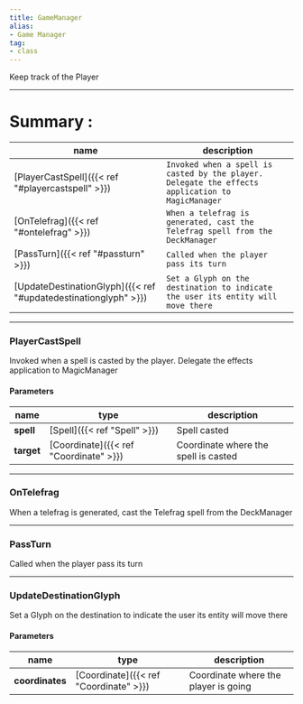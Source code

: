 ```yaml
---
title: GameManager
alias: 
- Game Manager
tag: 
- class
---
```

Keep track of the Player

---
# Summary :
name|description
----|----
[PlayerCastSpell]({{< ref "#playercastspell" >}}) | `Invoked when a spell is casted by the player. Delegate the effects application to MagicManager`
[OnTelefrag]({{< ref "#ontelefrag" >}}) | `When a telefrag is generated, cast the Telefrag spell from the DeckManager`
[PassTurn]({{< ref "#passturn" >}}) | `Called when the player pass its turn`
[UpdateDestinationGlyph]({{< ref "#updatedestinationglyph" >}}) | `Set a Glyph on the destination to indicate the user its entity will move there`

---
### PlayerCastSpell
Invoked when a spell is casted by the player. Delegate the effects application to MagicManager

#### Parameters
name|type|description
-----|-----|-----
**spell**|[Spell]({{< ref "Spell" >}})|Spell casted
**target**|[Coordinate]({{< ref "Coordinate" >}})|Coordinate where the spell is casted

---
### OnTelefrag
When a telefrag is generated, cast the Telefrag spell from the DeckManager

---
### PassTurn
Called when the player pass its turn

---
### UpdateDestinationGlyph
Set a Glyph on the destination to indicate the user its entity will move there

#### Parameters
name|type|description
-----|-----|-----
**coordinates**|[Coordinate]({{< ref "Coordinate" >}})|Coordinate where the player is going
